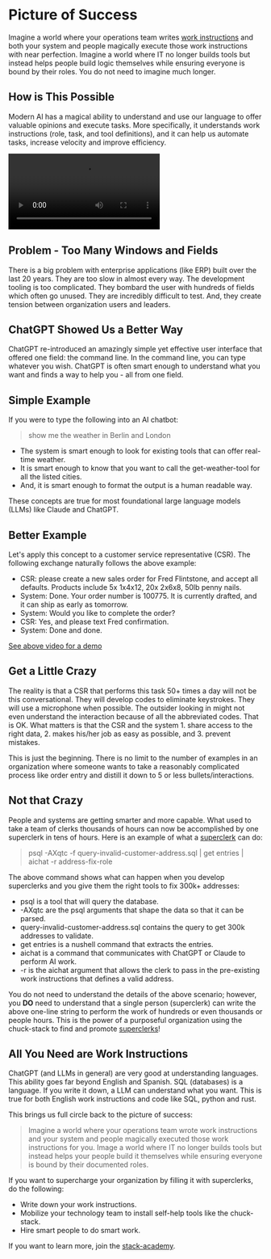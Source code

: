 # Picture of Success

<!-- copied_from_home_page -->
Imagine a world where your operations team writes [work instructions](./best-practices.md#organization-best-practices) and both your system and people magically execute those work instructions with near perfection. Imagine a world where IT no longer builds tools but instead helps people build logic themselves while ensuring everyone is bound by their roles. You do not need to imagine much longer.
<!-- /copied_from_home_page -->

## How is This Possible

Modern AI has a magical ability to understand and use our language to offer valuable opinions and execute tasks. More specifically, it understands work instructions (role, task, and tool definitions), and it can help us automate tasks, increase velocity and improve efficiency.

<video controls>
  <source src="./video/chuck-stack-01-order-summary.mp4" type="video/mp4">
</video>

## Problem - Too Many Windows and Fields

There is a big problem with enterprise applications (like ERP) built over the last 20 years. They are too slow in almost every way. The development tooling is too complicated. They bombard the user with hundreds of fields which often go unused. They are incredibly difficult to test. And, they create tension between organization users and leaders.

## ChatGPT Showed Us a Better Way

ChatGPT re-introduced an amazingly simple yet effective user interface that offered one field: the command line. In the command line, you can type whatever you wish. ChatGPT is often smart enough to understand what you want and finds a way to help you - all from one field.

## Simple Example

If you were to type the following into an AI chatbot:

> show me the weather in Berlin and London

- The system is smart enough to look for existing tools that can offer real-time weather.
- It is smart enough to know that you want to call the get-weather-tool for all the listed cities.
- And, it is smart enough to format the output is a human readable way.

These concepts are true for most foundational large language models (LLMs) like Claude and ChatGPT.

## Better Example

Let's apply this concept to a customer service representative (CSR). The following exchange naturally follows the above example:

- CSR: please create a new sales order for Fred Flintstone, and accept all defaults. Products include 5x 1x4x12, 20x 2x6x8, 50lb penny nails.
- System: Done. Your order number is 100775. It is currently drafted, and it can ship as early as tomorrow.
- System: Would you like to complete the order?
- CSR: Yes, and please text Fred confirmation.
- System: Done and done.

[See above video for a demo](#how-is-this-possible)

## Get a Little Crazy

The reality is that a CSR that performs this task 50+ times a day will not be this conversational. They will develop codes to eliminate keystrokes. They will use a microphone when possible. The outsider looking in might not even understand the interaction because of all the abbreviated codes. That is OK. What matters is that the CSR and the system 1. share access to the right data, 2. makes his/her job as easy as possible, and 3. prevent mistakes.

This is just the beginning. There is no limit to the number of examples in an organization where someone wants to take a reasonably complicated process like order entry and distill it down to 5 or less bullets/interactions.

## Not that Crazy
People and systems are getting smarter and more capable. What used to take a team of clerks thousands of hours can now be accomplished by one superclerk in tens of hours. Here is an example of what a [superclerk](./terminology.md#superclerk) can do:

> psql -AXqtc -f query-invalid-customer-address.sql | get entries | aichat -r address-fix-role

The above command shows what can happen when you develop superclerks and you give them the right tools to fix 300k+ addresses:

- psql is a tool that will query the database.
- -AXqtc are the psql arguments that shape the data so that it can be parsed.
- query-invalid-customer-address.sql contains the query to get 300k addresses to validate.
- get entries is a nushell command that extracts the entries.
- aichat is a command that communicates with ChatGPT or Claude to perform AI work.
- -r is the aichat argument that allows the clerk to pass in the pre-existing work instructions that defines a valid address.

You do not need to understand the details of the above scenario; however, you **DO** need to understand that a single person (superclerk) can write the above one-line string to perform the work of hundreds or even thousands or people hours. This is the power of a purposeful organization using the chuck-stack to find and promote [superclerks](./terminology.md#superclerk)!

## All You Need are Work Instructions

ChatGPT (and LLMs in general) are very good at understanding languages. This ability goes far beyond English and Spanish. SQL (databases) is a language. If you write it down, a LLM can understand what you want. This is true for both English work instructions and code like SQL, python and rust.

This brings us full circle back to the picture of success:

> Imagine a world where your operations team wrote work instructions and your system and people magically executed those work instructions for you. Image a world where IT no longer builds tools but instead helps your people build it themselves while ensuring everyone is bound by their documented roles.

If you want to supercharge your organization by filling it with superclerks, do the following:

- Write down your work instructions.
- Mobilize your technology team to install self-help tools like the chuck-stack.
- Hire smart people to do smart work.

If you want to learn more, join the [stack-academy](./stack-academy.md). 
<!-- TODO: link and details for academy-->
